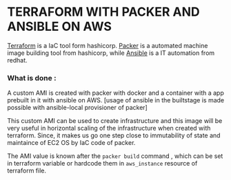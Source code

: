 # TERRAFORM WITH PACKER AND ANSIBLE ON AWS

[Terraform](https://www.terraform.io) is a IaC tool form hashicorp.
[Packer](https://www.packer.io/) is a automated machine image building tool from hashicorp,
while [Ansible](https://www.ansible.com/) is a IT automation from redhat.

### What is done :

A custom AMI is created with packer with docker and a container with a app prebuilt in it with ansible on AWS. [usage of ansible in the builtstage is made possible with  ansible-local provisioner of packer]

This custom AMI can be used to create infrastructure and this image will be very useful in horizontal scaling of the infrastructure when created with terraform. Since, it makes us go one step close to immutability of state and maintaince of EC2 OS by IaC code of packer. 

The AMI value is known after the `packer build` command , which can be set in terraform variable or hardcode them in `aws_instance` resource of terraform file. 